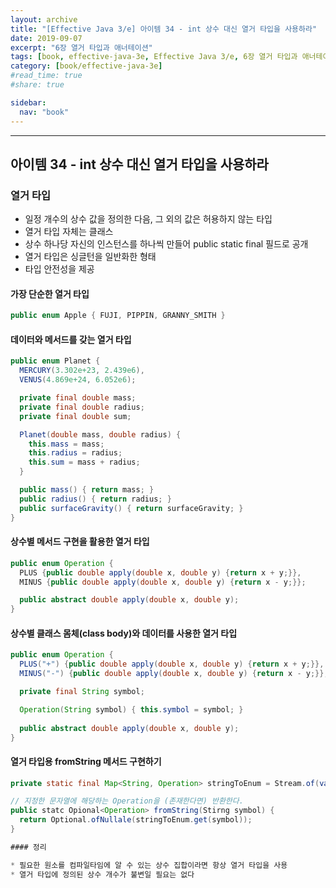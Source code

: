 ```yaml
---
layout: archive
title: "[Effective Java 3/e] 아이템 34 - int 상수 대신 열거 타입을 사용하라"
date: 2019-09-07
excerpt: "6장 열거 타입과 애너테이션"
tags: [book, effective-java-3e, Effective Java 3/e, 6장 열거 타입과 애너테이션]
category: [book/effective-java-3e]
#read_time: true
#share: true

sidebar:
  nav: "book"
---
```


* * *

## 아이템 34 - int 상수 대신 열거 타입을 사용하라

### 열거 타입

* 일정 개수의 상수 값을 정의한 다음, 그 외의 값은 허용하지 않는 타입
* 열거 타입 자체는 클래스
* 상수 하나당 자신의 인스턴스를 하나씩 만들어 public static final 필드로 공개
* 열거 타입은 싱글턴을 일반화한 형태
* 타입 안전성을 제공

#### 가장 단순한 열거 타입

```java
public enum Apple { FUJI, PIPPIN, GRANNY_SMITH }
```

#### 데이터와 메서드를 갖는 열거 타입

```java
public enum Planet {
  MERCURY(3.302e+23, 2.439e6),
  VENUS(4.869e+24, 6.052e6);

  private final double mass;
  private final double radius;
  private final double sum;

  Planet(double mass, double radius) {
    this.mass = mass;
    this.radius = radius;
    this.sum = mass + radius;
  }

  public mass() { return mass; }
  public radius() { return radius; }
  public surfaceGravity() { return surfaceGravity; }
}
```

#### 상수별 메서드 구현을 활용한 열거 타입

```java
public enum Operation {
  PLUS {public double apply(double x, double y) {return x + y;}},
  MINUS {public double apply(double x, double y) {return x - y;}};

  public abstract double apply(double x, double y);
}
```

#### 상수별 클래스 몸체(class body)와 데이터를 사용한 열거 타입

```java
public enum Operation {
  PLUS("+") {public double apply(double x, double y) {return x + y;}},
  MINUS("-") {public double apply(double x, double y) {return x - y;}};

  private final String symbol;

  Operation(String symbol) { this.symbol = symbol; }
  
  public abstract double apply(double x, double y);
}
```

#### 열거 타입용 fromString 메서드 구현하기

```java
private static final Map<String, Operation> stringToEnum = Stream.of(values()).collect(toMap(Object::toString, e -> e));

// 지정한 문자열에 해당하는 Operation을 (존재한다면) 반환한다.
public statc Opional<Operation> fromString(Stirng symbol) {
  return Optional.ofNullale(stringToEnum.get(symbol));
}

#### 정리

* 필요한 원소를 컴파일타임에 알 수 있는 상수 집합이라면 항상 열거 타입을 사용
* 열거 타입에 정의된 상수 개수가 불변일 필요는 없다
